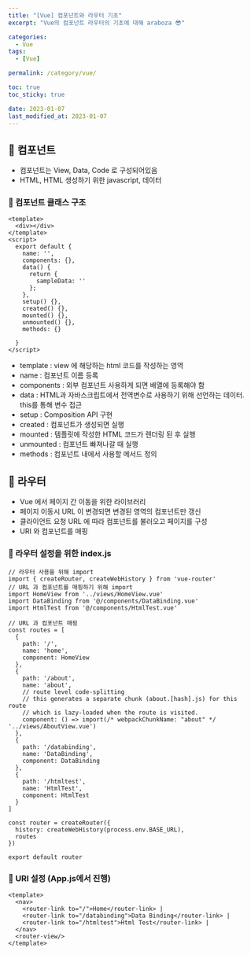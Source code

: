 ```yaml
---
title: "[Vue] 컴포넌트와 라우터 기초"
excerpt: "Vue의 컴포넌트 라우터의 기초에 대해 araboza 😎"

categories:
  - Vue
tags:
  - [Vue]

permalink: /category/vue/

toc: true
toc_sticky: true

date: 2023-01-07
last_modified_at: 2023-01-07
---
```

## 🦥 컴포넌트
- 컴포넌트는 View, Data, Code 로 구성되어있음
- HTML, HTML 생성하기 위한 javascript, 데이터
### 🌿 컴포넌트 클래스 구조
```
<template>
  <div></div>
</template>
<script>
  export default {
    name: '',
    components: {}, 
    data() {
      return {
        sampleData: ''
      };
    },
    setup() {},
    created() {},
    mounted() {},
    unmounted() {},
    methods: {}

  }
</script>
```
- template : view 에 해당하는 html 코드를 작성하는 영역
- name : 컴포넌트 이름 등록
- components : 외부 컴포넌트 사용하게 되면 배열에 등록해야 함
- data : HTML과 자바스크립트에서 전역변수로 사용하기 위해 선언하는 데이터. this를 통해 변수 접근
- setup : Composition API 구현
- created : 컴포넌트가 생성되면 실행
- mounted : 템플릿에 작성한 HTML 코드가 렌더링 된 후 실행
- unmounted : 컴포넌트 빠져나갈 때 실행
- methods : 컴포넌트 내에서 사용할 메서드 정의

## 🦥 라우터
- Vue 에서 페이지 간 이동을 위한 라이브러리
- 페이지 이동시 URL 이 변경되면 변경된 영역의 컴포넌트만 갱신
- 클라이언트 요청 URL 에 따라 컴포넌트를 불러오고 페이지를 구성
- URI 와 컴포넌트를 매핑
### 🌿 라우터 설정을 위한 index.js
```
// 라우터 사용을 위해 import 
import { createRouter, createWebHistory } from 'vue-router'
// URL 과 컴포넌트를 매핑하기 위해 import
import HomeView from '../views/HomeView.vue'
import DataBinding from '@/components/DataBinding.vue'
import HtmlTest from '@/components/HtmlTest.vue'

// URL 과 컴포넌트 매핑
const routes = [
  {
    path: '/',
    name: 'home',
    component: HomeView
  },
  {
    path: '/about',
    name: 'about',
    // route level code-splitting
    // this generates a separate chunk (about.[hash].js) for this route
    // which is lazy-loaded when the route is visited.
    component: () => import(/* webpackChunkName: "about" */ '../views/AboutView.vue')
  },
  {
    path: '/databinding',
    name: 'DataBinding',
    component: DataBinding
  },
  {
    path: '/htmltest',
    name: 'HtmlTest',
    component: HtmlTest
  }
]

const router = createRouter({
  history: createWebHistory(process.env.BASE_URL),
  routes
})

export default router
``` 

### 🌿 URI 설정 (App.js에서 진행)
```
<template>
  <nav>
    <router-link to="/">Home</router-link> |
    <router-link to="/databinding">Data Binding</router-link> |
    <router-link to="/htmltest">Html Test</router-link> |
  </nav>
  <router-view/>
</template>
```